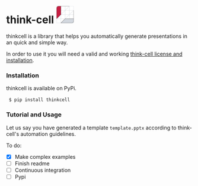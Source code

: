 # think-cell <img src="assets/logo.png" width="48">
thinkcell is a library that helps you automatically generate presentations in an quick and simple way. 

In order to use it you will need a valid and working [think-cell license and installation](https://www.think-cell.com/en/). 

### Installation

thinkcell is available on PyPi. 

```console
 $ pip install thinkcell
 ```

### Tutorial and Usage

Let us say you have generated a template `template.pptx` according to think-cell's automation guidelines. 



To do:
- [x] Make complex examples
- [ ] Finish readme
- [ ] Continuous integration
- [ ] Pypi
